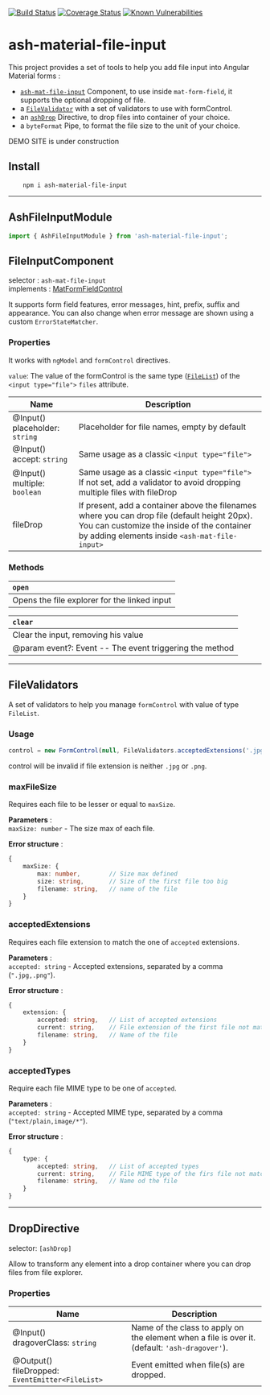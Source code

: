 [![Build Status](https://travis-ci.com/Ashlook/ash-material-file-input.svg?branch=master)](https://travis-ci.com/Ashlook/ash-material-file-input)
[![Coverage Status](https://coveralls.io/repos/github/Ashlook/ash-material-file-input/badge.svg?branch=master)](https://coveralls.io/github/Ashlook/ash-material-file-input?branch=master)
[![Known Vulnerabilities](https://snyk.io/test/github/Ashlook/ash-material-file-input/badge.svg)](https://snyk.io/test/github/Ashlook/ash-material-file-input)

# ash-material-file-input

This project provides a set of tools to help you add file input into Angular Material forms :

* [`ash-mat-file-input`](#fileinputcomponent) Component, to use inside `mat-form-field`, it supports the optional dropping of file.
* a [`FileValidator`](#filevalidators) with a set of validators to use with formControl.
* an [`ashDrop`](#dropdirective) Directive, to drop files into container of your choice.
* a `byteFormat` Pipe, to format the file size to the unit of your choice.

DEMO SITE is under construction

## Install

```
    npm i ash-material-file-input
```
---
## AshFileInputModule

```ts
import { AshFileInputModule } from 'ash-material-file-input';
```

## FileInputComponent

selector : `ash-mat-file-input`  
implements : [MatFormFieldControl](https://material.angular.io/components/form-field/api#MatFormFieldControl)

It supports form field features, error messages, hint, prefix, suffix and appearance. You can also change when error message are shown using a custom `ErrorStateMatcher`.

### Properties

It works with `ngModel` and `formControl` directives.  

`value`: The value of the formControl is the same type ([`FileList`](https://developer.mozilla.org/en-US/docs/Web/API/FileList)) of the `<input type="file">`
 `files` attribute.

| Name                            | Description                                                                                                                                                                                      |
| ------------------------------- | ------------------------------------------------------------------------------------------------------------------------------------------------------------------------------------------------ |
| @Input()<br>placeholder: `string` | Placeholder for file names, empty by default                                                                                                                                                     |
| @Input()<br>accept: `string`      | Same usage as a classic `<input type="file">`                                                                                                                                                    |
| @Input()<br>multiple: `boolean`   | Same usage as a classic `<input type="file">`<br>If not set, add a validator to avoid dropping multiple files with fileDrop                                                                      |
| fileDrop                        | If present, add a container above the filenames where you can drop file (default height 20px).<br>You can customize the inside of the container by adding elements inside `<ash-mat-file-input>` |

### Methods

| `open`                                       |
| :------------------------------------------- |
| Opens the file explorer for the linked input |

| `clear`                                                 |
| :------------------------------------------------------ |
| Clear the input, removing his value                     |
| @param event?: Event -- The event triggering the method |
---
## FileValidators

A set of validators to help you manage `formControl` with value of type `FileList`.

### Usage
```ts
control = new FormControl(null, FileValidators.acceptedExtensions('.jpg,.png'));
```
control will be invalid if file extension is neither `.jpg` or `.png`.

### maxFileSize

Requires each file to be lesser or equal to `maxSize`.

**Parameters** :  
`maxSize: number` - The size max of each file.

**Error structure** :  
```ts
{
    maxSize: {
        max: number,        // Size max defined
        size: string,       // Size of the first file too big
        filename: string,   // name of the file
    }
}
```

### acceptedExtensions

Requires each file extension to match the one of `accepted` extensions.

**Parameters** :  
`accepted: string` - Accepted extensions, separated by a comma (`".jpg,.png"`).

**Error structure** :
```ts
{
    extension: {
        accepted: string,   // List of accepted extensions
        current: string,    // File extension of the first file not matching
        filename: string,   // Name of the file
    }
}
```

### acceptedTypes

Require each file MIME type to be one of `accepted`.

**Parameters** :  
`accepted: string` - Accepted MIME type, separated by a comma (`"text/plain,image/*"`).

**Error structure** :
```ts
{
    type: {
        accepted: string,   // List of accepted types
        current: string,    // File MIME type of the firs file not matching
        filename: string,   // Name od the file
    }
}
```
---
## DropDirective

selector: `[ashDrop]`

Allow to transform any element into a drop container where you can drop files from file explorer.

### Properties

| Name | Description |
|--------------------------------------------------|---------------------------------------------------------------------------------------------------|
| @Input()<br>dragoverClass: `string` | Name of the class to apply on the element when a file is over it.<br>(default: `'ash-dragover'`). |
| @Output()<br>fileDropped: `EventEmitter<FileList>` | Event emitted when file(s) are dropped. |